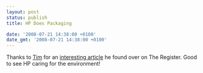 ```yaml
---
layout: post
status: publish
title: HP Does Packaging

date: '2008-07-21 14:38:00 +0100'
date_gmt: '2008-07-21 14:38:00 +0100'
---
```

Thanks to <a href="http://tim.bla.ir/" target="_blank">Tim</a> for an <a href="http://www.theregister.co.uk/2008/07/18/hp_packaging/">interesting article</a> he found over on The Register. Good to see HP caring for the environment!
